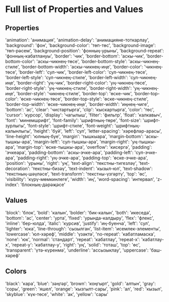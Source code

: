 # Full list of Properties and Values

## Properties

'animation': 'анимация',
'animation-delay': 'анимацияне-тоткарлау',
'background': 'фон',
'background-color': 'төп-төс',
'background-image': 'төп-рәсем',
'background-position': 'фонның-урыны',
'background-repeat': 'фонның-кабатлануы',
'border': 'чик',
'border-bottom': 'аскы-чик',
'border-bottom-color': 'аскы-чикнең-төсе',
'border-bottom-style': 'аскы-чикнең-стиле',
'border-bottom-width': 'аскы-чикнең-иңе',
'border-color': 'чикнең-төсе',
'border-left': 'сул-чик',
'border-left-color': 'сул-чикнең-төсе',
'border-left-style': 'сул-чикнең-стиле',
'border-left-width': 'сул-чикнең-иңе',
'border-right': 'уң-чик',
'border-right-color': 'уң-чикнең-төсе',
'border-right-style': 'уң-чикнең-стиле',
'border-right-width': 'уң-чикнең-иңе',
'border-style': 'чикнең-стиле',
'border-top': 'өске-чик',
'border-top-color': 'өске-чикнең-төсе',
'border-top-style': 'өске-чикнең-стиле',
'border-top-width': 'өске-чикнең-иңе',
'border-width': 'иңнең-чиге',
'bottom': 'ас',
'clear': 'чистартырга',
'clip': 'кыскартырга',
'color': 'төс',
'cursor': 'курсор',
'display': 'чагылыш',
'filter': 'фильтр',
'float': 'калкавыч',
'font': 'минемшрифт',
'font-family': 'шрифтның-төре',
'font-size': 'шрифт-зурлыгы',
'font-style': 'шрифт-стиле',
'font-weight': 'шрифтның-калынлыгы',
'height': 'буй',
'left': 'сул',
'letter-spacing': 'xәрефләр-арасы',
'line-height': 'юлның-буе',
'margin': 'тышкыара',
'margin-bottom': 'аскы-тышкы-ара',
'margin-left': 'сул-тышкы-ара',
'margin-right': 'уң-тышкы-ара',
'margin-top': 'өске-тышкы-ара',
'overflow': 'кисергә',
'padding': 'эчкеара',
'padding-bottom': 'аскы-эчке-ара',
'padding-left': 'сул-эчке-ара',
'padding-right': 'уң-эчке-ара',
'padding-top': 'өске-эчке-ара',
'position': 'урыны',
'right': 'уң',
'text-align': 'текстны-тигезләү',
'text-decoration': 'текстны-бизәү',
'text-indent': 'кызыл-юл',
'text-shadow': 'текстның-шәүләсе',
'text-transform': 'текстны-үзгәртү',
'top': 'өс',
'visibility': 'күрү-мөмкинлеге',
'width': 'иң',
'word-spacing': 'интервал',
'z-index': 'блокның-дәрәҗәсе'

## Values

'block': 'блок',
'bold': 'калын',
'bolder': 'бик-калын',
'both': 'икеседә',
'bottom': 'ас',
'center': 'урта',
'fixed': 'урында-калдыру',
'flex': 'флекс',
'inline': 'бер-юлда',
'italic': 'курсив',
'justify': 'иң-буенча',
'left': 'сул',
'lighter': 'юка',
'line-through': 'сызылган',
'list-item': 'исемлек-элементы',
'lowercase': 'юл-хәреф',
'middle': 'үзәктә',
'no-repeat': 'кабатламаска',
'none': 'юк',
'normal': 'стандарт',
'repeat': 'кабатлау',
'repeat-x': 'кабатлау-х',
'repeat-y': 'кабатлау-у',
'right': 'уң',
'solid': 'тоташ',
'top': 'өс',
'transparent': 'үтә-күренмә',
'underline': 'ассызыклау',
'uppercase': 'баш-хәреф'

## Colors

'black': 'кара',
'blue': 'зәңгәр',
'brown': 'коңгырт',
'gold': 'алтын',
'gray': 'соры',
'green': 'яшел',
'orange': 'кызгылт-сары',
'pink': 'ал',
'red': 'кызыл',
'skyblue': 'күк-төсе',
'white': 'ак',
'yellow': 'сары'
